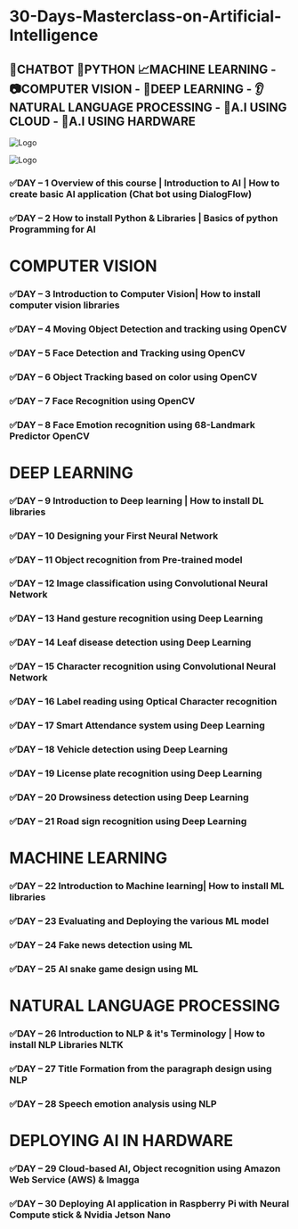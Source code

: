 # 30-Days-Masterclass-on-Artificial-Intelligence
## 📳CHATBOT 🐍PYTHON 📈MACHINE LEARNING - 📷COMPUTER VISION - 🧠DEEP LEARNING - 👂NATURAL LANGUAGE PROCESSING - 📡A.I USING CLOUD - 🤖A.I USING HARDWARE
![Logo](https://github.com/yashraj9011/30-Days-Masterclass-on-Artificial-Intelligence/blob/main/IMG_20231102_071907.jpg)

![Logo](https://github.com/yashraj9011/30-Days-Masterclass-on-Artificial-Intelligence/blob/main/Images/IMG_20231106_192444.jpg)

### ✅DAY – 1 Overview of this course | Introduction to AI | How to create basic AI application (Chat bot using DialogFlow)

### ✅DAY – 2 How to install Python & Libraries | Basics of python Programming for AI

# COMPUTER VISION
### ✅DAY – 3 Introduction to Computer Vision| How to install computer vision libraries
### ✅DAY – 4 Moving Object Detection and tracking using OpenCV
### ✅DAY – 5 Face Detection and Tracking using OpenCV
### ✅DAY – 6 Object Tracking based on color using OpenCV
### ✅DAY – 7 Face Recognition using OpenCV
### ✅DAY – 8 Face Emotion recognition using 68-Landmark Predictor OpenCV

# DEEP LEARNING
### ✅DAY – 9 Introduction to Deep learning | How to install DL libraries
### ✅DAY – 10 Designing your First Neural Network
### ✅DAY – 11 Object recognition from Pre-trained model
### ✅DAY – 12 Image classification using Convolutional Neural Network
### ✅DAY – 13 Hand gesture recognition using Deep Learning
### ✅DAY – 14 Leaf disease detection using Deep Learning
### ✅DAY – 15 Character recognition using Convolutional Neural Network
### ✅DAY – 16 Label reading using Optical Character recognition
### ✅DAY – 17 Smart Attendance system using Deep Learning
### ✅DAY – 18 Vehicle detection using Deep Learning
### ✅DAY – 19 License plate recognition using Deep Learning
### ✅DAY – 20 Drowsiness detection using Deep Learning
### ✅DAY – 21 Road sign recognition using Deep Learning


# MACHINE LEARNING
### ✅DAY – 22 Introduction to Machine learning| How to install ML libraries
### ✅DAY – 23 Evaluating and Deploying the various ML model
### ✅DAY – 24 Fake news detection using ML
### ✅DAY – 25 AI snake game design using ML

# NATURAL LANGUAGE PROCESSING
### ✅DAY – 26 Introduction to NLP & it's Terminology | How to install NLP Libraries NLTK
### ✅DAY – 27 Title Formation from the paragraph design using NLP
### ✅DAY – 28 Speech emotion analysis using NLP

# DEPLOYING AI IN HARDWARE
### ✅DAY – 29 Cloud-based AI, Object recognition using Amazon Web Service (AWS) & Imagga
### ✅DAY – 30 Deploying AI application in Raspberry Pi with Neural Compute stick & Nvidia Jetson Nano
 
 
